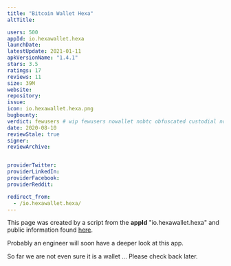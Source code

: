 ```yaml
---
title: "Bitcoin Wallet Hexa"
altTitle: 

users: 500
appId: io.hexawallet.hexa
launchDate: 
latestUpdate: 2021-01-11
apkVersionName: "1.4.1"
stars: 3.5
ratings: 17
reviews: 11
size: 39M
website: 
repository: 
issue: 
icon: io.hexawallet.hexa.png
bugbounty: 
verdict: fewusers # wip fewusers nowallet nobtc obfuscated custodial nosource nonverifiable reproducible bounty defunct
date: 2020-08-10
reviewStale: true
signer: 
reviewArchive:


providerTwitter: 
providerLinkedIn: 
providerFacebook: 
providerReddit: 

redirect_from:
  - /io.hexawallet.hexa/
---
```



This page was created by a script from the **appId** "io.hexawallet.hexa" and public
information found
[here](https://play.google.com/store/apps/details?id=io.hexawallet.hexa).

Probably an engineer will soon have a deeper look at this app.

So far we are not even sure it is a wallet ... Please check back later.